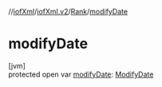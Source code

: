 //[iofXml](../../../index.md)/[iofXml.v2](../index.md)/[Rank](index.md)/[modifyDate](modify-date.md)

# modifyDate

[jvm]\
protected open var [modifyDate](modify-date.md): [ModifyDate](../-modify-date/index.md)
